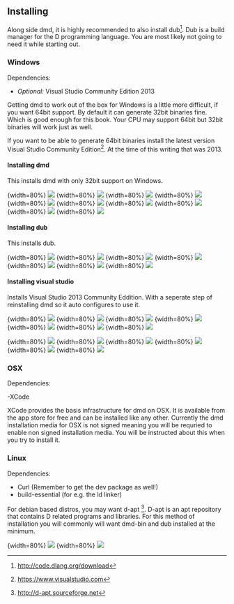 ## Installing
Along side dmd, it is highly recommended to also install dub[^dubDownload]. Dub is a build manager for the D programming language. You are most likely not going to need it while starting out.

### Windows
Dependencies:

- *Optional:* Visual Studio Community Edition 2013

Getting dmd to work out of the box for Windows is a little more difficult, if you want 64bit support. By default it can generate 32bit binaries fine. Which is good enough for this book. Your CPU may support 64bit but 32bit binaries will work just as well.

If you want to be able to generate 64bit binaries install the latest version Visual Studio Community Edition[^VisualStudioDownloads]. At the time of this writing that was 2013.

#### Installing dmd
This installs dmd with only 32bit support on Windows.

{width=80%}
![](images/gettingStarted/windows/1.png)
{width=80%}
![](images/gettingStarted/windows/2.png)
{width=80%}
![](images/gettingStarted/windows/3.png)
{width=80%}
![](images/gettingStarted/windows/4.png)
{width=80%}
![](images/gettingStarted/windows/5.png)
{width=80%}
![](images/gettingStarted/windows/6.png)
{width=80%}
![](images/gettingStarted/windows/7.png)
{width=80%}
![](images/gettingStarted/windows/8.png)
{width=80%}
![](images/gettingStarted/windows/9.png)
{width=80%}
![](images/gettingStarted/windows/10.png)

#### Installing dub
This installs dub.

{width=80%}
![](images/gettingStarted/windows/dub-1.png)
{width=80%}
![](images/gettingStarted/windows/dub-2.png)
{width=80%}
![](images/gettingStarted/windows/dub-3.png)
{width=80%}
![](images/gettingStarted/windows/dub-4.png)
{width=80%}
![](images/gettingStarted/windows/dub-5.png)
{width=80%}
![](images/gettingStarted/windows/dub-6.png)
{width=80%}
![](images/gettingStarted/windows/dub-7.png)

#### Installing visual studio
Installs Visual Studio 2013 Community Eddition. With a seperate step of reinstalling dmd so it auto configures to use it.

{width=80%}
![](images/gettingStarted/windows/vs-1.png)
{width=80%}
![](images/gettingStarted/windows/vs-2.png)
{width=80%}
![](images/gettingStarted/windows/vs-3.png)
{width=80%}
![](images/gettingStarted/windows/vs-4.png)
{width=80%}
![](images/gettingStarted/windows/vs-5.png)
{width=80%}
![](images/gettingStarted/windows/vs-6.png)
{width=80%}
![](images/gettingStarted/windows/vs-7.png)

{width=80%}
![](images/gettingStarted/windows/vd-1.png)
{width=80%}
![](images/gettingStarted/windows/vd-2.png)
{width=80%}
![](images/gettingStarted/windows/vd-3.png)
{width=80%}
![](images/gettingStarted/windows/vd-4.png)
{width=80%}
![](images/gettingStarted/windows/vd-5.png)
{width=80%}
![](images/gettingStarted/windows/vd-6.png)

### OSX
Dependencies:

-XCode

XCode provides the basis infrastructure for dmd on OSX. It is available from the app store for free and can be installed like any other.
Currently the dmd installation media for OSX is not signed meaning you will be requried to enable non signed installation media. You will be instructed about this when you try to install it.

### Linux
Dependencies:

- Curl (Remember to get the dev package as well!)
- build-essential (for e.g. the ld linker)

For debian based distros, you may want d-apt [^DaptRepo]. D-apt is an apt repository that contains D related programs and libraries. For this method of installation you will commonly will want dmd-bin and dub installed at the minimum.

{width=80%}
![](images/gettingStarted/ubuntu/1.png)
{width=80%}
![](images/gettingStarted/ubuntu/2.png)


[^DaptRepo]: http://d-apt.sourceforge.net
[^dubDownload]: http://code.dlang.org/download
[^VisualStudioDownloads]: https://www.visualstudio.com
